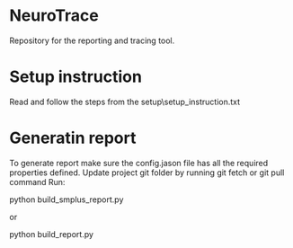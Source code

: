 # NeuroTrace
Repository for the reporting and tracing tool.

# Setup instruction
Read and follow the steps from the setup\setup_instruction.txt

# Generatin report
To generate report make sure the config.jason file has all the required properties defined. 
Update project git folder by running git fetch or git pull command
Run:

   python build_smplus_report.py 
   
or 

   python build_report.py 


